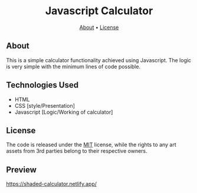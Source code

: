 <h1 align="center">Javascript Calculator</h1>

<p align="center">
  <a href="#about">About</a>
  •
  <a href="#license">License</a>
  <br>
</p>

## About

This is a simple calculator functionality achieved using Javascript.
The logic is very simple with the minimum lines of code possible.

## Technologies Used

- HTML
- CSS [style/Presentation]
- Javascript [Logic/Working of calculator]

## License

The code is released under the [MIT](https://github.com/ItsShaded/Calculator/blob/main/LICENSE)
license, while the rights to any art assets from 3rd parties belong to
their respective owners.

## Preview
 
https://shaded-calculator.netlify.app/
